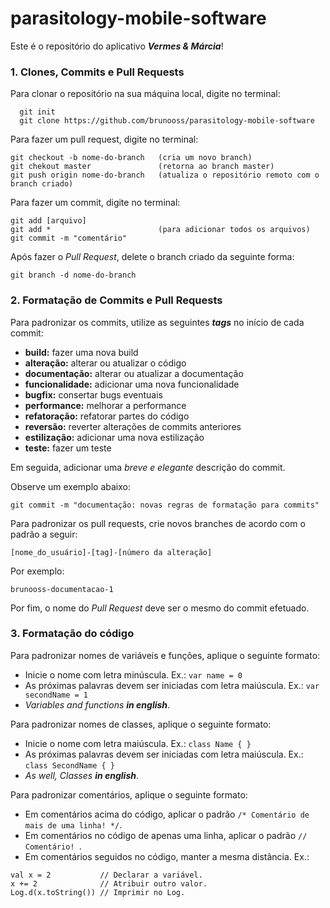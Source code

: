 # parasitology-mobile-software

Este é o repositório do aplicativo **_Vermes & Márcia_**!


### 1. Clones, Commits e Pull Requests

Para clonar o repositório na sua máquina local, digite no terminal:
```
  git init
  git clone https://github.com/brunooss/parasitology-mobile-software
```

Para fazer um pull request, digite no terminal:

```
git checkout -b nome-do-branch   (cria um novo branch)
git chekout master               (retorna ao branch master)
git push origin nome-do-branch   (atualiza o repositório remoto com o branch criado)
```

Para fazer um commit, digite no terminal:

```
git add [arquivo]
git add *                        (para adicionar todos os arquivos)  
git commit -m "comentário"
```

Após fazer o _Pull Request_, delete o branch criado da seguinte forma:

```
git branch -d nome-do-branch
```


### 2. Formatação de Commits e Pull Requests

Para padronizar os commits, utilize as seguintes **_tags_** no início de cada commit:
- **build:** fazer uma nova build
- **alteração:** alterar ou atualizar o código
- **documentação:** alterar ou atualizar a documentação
- **funcionalidade:** adicionar uma nova funcionalidade
- **bugfix:** consertar bugs eventuais
- **performance:** melhorar a performance
- **refatoração:** refatorar partes do código
- **reversão:** reverter alterações de commits anteriores
- **estilização:** adicionar uma nova estilização
- **teste:** fazer um teste

Em seguida, adicionar uma _breve e elegante_ descrição do commit.

Observe um exemplo abaixo:

```
git commit -m "documentação: novas regras de formatação para commits"
```

Para padronizar os pull requests, crie novos branches de acordo com o padrão a seguir:

```
[nome_do_usuário]-[tag]-[número da alteração]
```

Por exemplo:

```
brunooss-documentacao-1
```

Por fim, o nome do _Pull Request_ deve ser o mesmo do commit efetuado.


### 3. Formatação do código

Para padronizar nomes de variáveis e funções, aplique o seguinte formato:

- Inicie o nome com letra minúscula. Ex.: ```var name = 0```
- As próximas palavras devem ser iniciadas com letra maiúscula. Ex.: ```var secondName = 1```
- _Variables and functions **in english**_.

Para padronizar nomes de classes, aplique o seguinte formato:

- Inicie o nome com letra maiúscula. Ex.: ```class Name { }```
- As próximas palavras devem ser iniciadas com letra maiúscula. Ex.: ```class SecondName { }```
- _As well, Classes **in english**_.

Para padronizar comentários, aplique o seguinte formato:

- Em comentários acima do código, aplicar o padrão ```/* Comentário de mais de uma linha! */```.
- Em comentários no código de apenas uma linha, aplicar o padrão ```// Comentário! ```.
- Em comentários seguidos no código, manter a mesma distância. Ex.: 
```
val x = 2           // Declarar a variável.
x += 2              // Atribuir outro valor.
Log.d(x.toString()) // Imprimir no Log.
```
